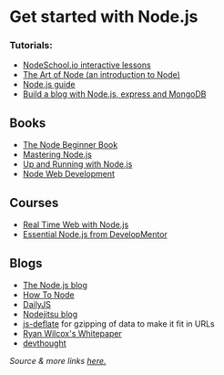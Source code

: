 # Get started with Node.js

### Tutorials:

- [NodeSchool.io interactive lessons](http://nodeschool.io/)
- [The Art of Node (an introduction to Node)](https://github.com/maxogden/art-of-node/#the-art-of-node)
- [Node.js guide](http://nodeguide.com/)
- [Build a blog with Node.js, express and MongoDB](http://howtonode.org/express-mongodb)

## Books

- [The Node Beginner Book](http://nodebeginner.org/)
- [Mastering Node.js](https://github.com/visionmedia/masteringnode)
- [Up and Running with Node.js](http://chimera.labs.oreilly.com/books/1234000001808/index.html)
- [Node Web Development](https://www.packtpub.com/web-development/node-web-development)

## Courses

- [Real Time Web with Node.js](http://node.codeschool.com/)
- [Essential Node.js from DevelopMentor](http://www.globalknowledge.co.uk/courses/it-subjects/application-development/)

## Blogs

- [The Node.js blog](http://blog.nodejs.org/)
- [How To Node](http://howtonode.org/)
- [DailyJS](http://dailyjs.com/)
- [Nodejitsu blog](http://blog.nodejitsu.com/)
- [js-deflate](https://github.com/dankogai/js-deflate) for gzipping of data to make it fit in URLs
- [Ryan Wilcox's Whitepaper](http://www.wilcoxd.com/whitepapers/node_js/)
- [devthought](http://www.devthought.com/)

_Source & more links [here.](http://stackoverflow.com/questions/2353818/how-do-i-get-started-with-node-js/5511507#5511507)_
